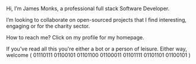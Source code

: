 Hi, I’m James Monks, a professional full stack Software Developer.

I’m looking to collaborate on open-sourced projects that I find interesting, engaging or for the charity sector.

How to reach me? Click on my profile for my homepage.

If you've read all this you're either a bot or a person of leisure. Either way, welcome ( 01110111 01100101 01101100 01100011 01101111 01101101 01100101 )

<!---
jamesmonks/jamesmonks is a ✨ special ✨ repository because its `README.md` (this file) appears on your GitHub profile.
You can click the Preview link to take a look at your changes.
--->

